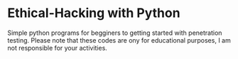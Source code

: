 # Ethical-Hacking with Python

Simple python programs for begginers to getting started with penetration testing.
Please note that these codes are ony for educational purposes, I am not responsible for your activities.
